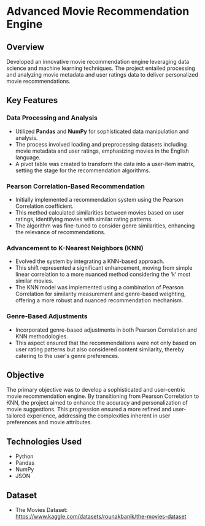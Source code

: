 # Advanced Movie Recommendation Engine

## Overview
Developed an innovative movie recommendation engine leveraging data science and machine learning techniques. The project entailed processing and analyzing movie metadata and user ratings data to deliver personalized movie recommendations.

## Key Features

### Data Processing and Analysis
- Utilized **Pandas** and **NumPy** for sophisticated data manipulation and analysis.
- The process involved loading and preprocessing datasets including movie metadata and user ratings, emphasizing movies in the English language.
- A pivot table was created to transform the data into a user-item matrix, setting the stage for the recommendation algorithms.

### Pearson Correlation-Based Recommendation
- Initially implemented a recommendation system using the Pearson Correlation coefficient.
- This method calculated similarities between movies based on user ratings, identifying movies with similar rating patterns.
- The algorithm was fine-tuned to consider genre similarities, enhancing the relevance of recommendations.

### Advancement to K-Nearest Neighbors (KNN)
- Evolved the system by integrating a KNN-based approach.
- This shift represented a significant enhancement, moving from simple linear correlation to a more nuanced method considering the ‘k’ most similar movies.
- The KNN model was implemented using a combination of Pearson Correlation for similarity measurement and genre-based weighting, offering a more robust and nuanced recommendation mechanism.

### Genre-Based Adjustments
- Incorporated genre-based adjustments in both Pearson Correlation and KNN methodologies.
- This aspect ensured that the recommendations were not only based on user rating patterns but also considered content similarity, thereby catering to the user's genre preferences.

## Objective
The primary objective was to develop a sophisticated and user-centric movie recommendation engine. By transitioning from Pearson Correlation to KNN, the project aimed to enhance the accuracy and personalization of movie suggestions. This progression ensured a more refined and user-tailored experience, addressing the complexities inherent in user preferences and movie attributes.

## Technologies Used
- Python
- Pandas
- NumPy
- JSON

## Dataset
- The Movies Dataset: https://www.kaggle.com/datasets/rounakbanik/the-movies-dataset
